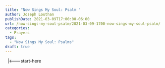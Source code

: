 ```yaml
---
title: "Now Sings My Soul: Psalm "
author: Joseph Louthan
publishDate: 2021-03-09T17:00:00-06:00
url: /now-sings-my-soul-psalm/2021-03-09-1700-now-sings-my-soul-psalm/
categories:
  - Prayers
tags:
  - "Now Sings My Soul: Psalms"
draft: true
---
```

<div style="font-variant: small-caps;">

</div>
&nbsp;
    |<---start-here
